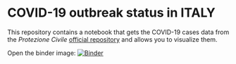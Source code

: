 # COVID-19 outbreak status in ITALY

This repository contains a notebook that gets the COVID-19 cases data from the *Protezione Civile* [official repository](https://github.com/pcm-dpc/COVID-19) and allows you to visualize them.

Open the binder image: [![Binder](https://mybinder.org/badge.svg)](https://mybinder.org/v2/gh/Miguel-ASM/COVID_19_ITALIA/master?filepath=COVID-19_Italia.ipynb)
